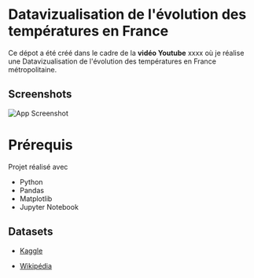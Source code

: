 
# Datavizualisation de l'évolution des températures en France

Ce dépot a été créé dans le cadre de la **vidéo Youtube** xxxx où je réalise une Datavizualisation de l'évolution des températures en France métropolitaine.




## Screenshots

![App Screenshot](https://drive.google.com/uc?id=1ADBxyld2SC9ofvHTVX4eoh3OYB7LOoZC)


# Prérequis

Projet réalisé avec 
- Python
- Pandas
- Matplotlib
- Jupyter Notebook



## Datasets

- [Kaggle](https://www.kaggle.com/datasets/berkeleyearth/climate-change-earth-surface-temperature-data?select=GlobalLandTemperaturesByCountry.csv)

- [Wikipédia](https://fr.wikipedia.org/wiki/Climat_de_la_France#La_France_m%C3%A9tropolitaine)